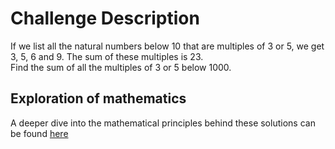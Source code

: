 # Challenge Description

If we list all the natural numbers below 10 that are multiples of 3 or 5, we get 3, 5, 6 and 9. The sum of these multiples is 23.                                                                                                                                                                
Find the sum of all the multiples of 3 or 5 below 1000.

## Exploration of mathematics

A deeper dive into the mathematical principles behind these solutions can be found [here](https://medium.com/@AhmedCyber/projecteuler-archive-1-485c96a13327)

